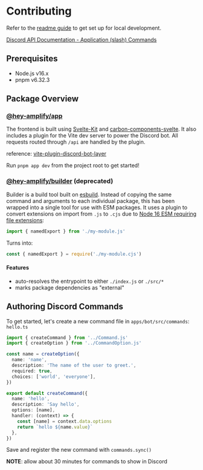 # Contributing

Refer to the [readme guide](./README.md#development) to get set up for local development.

[Discord API Documentation - Application (slash) Commands](https://discord.com/developers/docs/interactions/application-commands)

## Prerequisites

- Node.js v16.x
- pnpm v6.32.3

## Package Overview

### [@hey-amplify/app](./apps/app)

The frontend is built using [Svelte-Kit](https://kit.svelte.dev) and [carbon-components-svelte](https://carbon-components-svelte.onrender.com/). It also includes a plugin for the Vite dev server to power the Discord bot. All requests routed through `/api` are handled by the plugin.

reference: [vite-plugin-discord-bot-layer](./packages/vite-plugin-discord-bot-layer)

Run `pnpm app dev` from the project root to get started!

### [@hey-amplify/builder](./packages/builder) (deprecated)

Builder is a build tool built on [esbuild](https://esbuild.github.io/). Instead of copying the same command and arguments to each individual package, this has been wrapped into a single tool for use with ESM packages. It uses a plugin to convert extensions on import from `.js` to `.cjs` due to [Node 16 ESM requiring file extensions](https://nodejs.org/docs/latest-v16.x/api/esm.html#mandatory-file-extensions):

```js
import { namedExport } from './my-module.js'
```

Turns into:

```js
const { namedExport } = require('./my-module.cjs')
```

#### Features

- auto-resolves the entrypoint to either `./index.js` or `./src/*`
- marks package dependencies as "external"

## Authoring Discord Commands

To get started, let's create a new command file in `apps/bot/src/commands`: `hello.ts`

```ts
import { createCommand } from '../Command.js'
import { createOption } from '../CommandOption.js'

const name = createOption({
  name: 'name',
  description: 'The name of the user to greet.',
  required: true,
  choices: ['world', 'everyone'],
})

export default createCommand({
  name: 'hello',
  description: 'Say hello',
  options: [name],
  handler: (context) => {
    const [name] = context.data.options
    return `hello ${name.value}`
  },
})
```

Save and register the new command with `commands.sync()`

**NOTE**: allow about 30 minutes for commands to show in Discord

